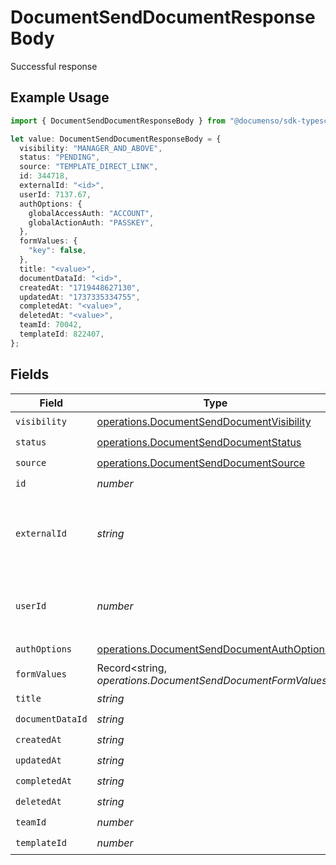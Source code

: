 # DocumentSendDocumentResponseBody

Successful response

## Example Usage

```typescript
import { DocumentSendDocumentResponseBody } from "@documenso/sdk-typescript/models/operations";

let value: DocumentSendDocumentResponseBody = {
  visibility: "MANAGER_AND_ABOVE",
  status: "PENDING",
  source: "TEMPLATE_DIRECT_LINK",
  id: 344718,
  externalId: "<id>",
  userId: 7137.67,
  authOptions: {
    globalAccessAuth: "ACCOUNT",
    globalActionAuth: "PASSKEY",
  },
  formValues: {
    "key": false,
  },
  title: "<value>",
  documentDataId: "<id>",
  createdAt: "1719448627130",
  updatedAt: "1737335334755",
  completedAt: "<value>",
  deletedAt: "<value>",
  teamId: 70042,
  templateId: 822407,
};
```

## Fields

| Field                                                                                                    | Type                                                                                                     | Required                                                                                                 | Description                                                                                              |
| -------------------------------------------------------------------------------------------------------- | -------------------------------------------------------------------------------------------------------- | -------------------------------------------------------------------------------------------------------- | -------------------------------------------------------------------------------------------------------- |
| `visibility`                                                                                             | [operations.DocumentSendDocumentVisibility](../../models/operations/documentsenddocumentvisibility.md)   | :heavy_check_mark:                                                                                       | N/A                                                                                                      |
| `status`                                                                                                 | [operations.DocumentSendDocumentStatus](../../models/operations/documentsenddocumentstatus.md)           | :heavy_check_mark:                                                                                       | N/A                                                                                                      |
| `source`                                                                                                 | [operations.DocumentSendDocumentSource](../../models/operations/documentsenddocumentsource.md)           | :heavy_check_mark:                                                                                       | N/A                                                                                                      |
| `id`                                                                                                     | *number*                                                                                                 | :heavy_check_mark:                                                                                       | N/A                                                                                                      |
| `externalId`                                                                                             | *string*                                                                                                 | :heavy_check_mark:                                                                                       | A custom external ID you can use to identify the document.                                               |
| `userId`                                                                                                 | *number*                                                                                                 | :heavy_check_mark:                                                                                       | The ID of the user that created this document.                                                           |
| `authOptions`                                                                                            | [operations.DocumentSendDocumentAuthOptions](../../models/operations/documentsenddocumentauthoptions.md) | :heavy_check_mark:                                                                                       | N/A                                                                                                      |
| `formValues`                                                                                             | Record<string, *operations.DocumentSendDocumentFormValues*>                                              | :heavy_check_mark:                                                                                       | N/A                                                                                                      |
| `title`                                                                                                  | *string*                                                                                                 | :heavy_check_mark:                                                                                       | N/A                                                                                                      |
| `documentDataId`                                                                                         | *string*                                                                                                 | :heavy_check_mark:                                                                                       | N/A                                                                                                      |
| `createdAt`                                                                                              | *string*                                                                                                 | :heavy_check_mark:                                                                                       | N/A                                                                                                      |
| `updatedAt`                                                                                              | *string*                                                                                                 | :heavy_check_mark:                                                                                       | N/A                                                                                                      |
| `completedAt`                                                                                            | *string*                                                                                                 | :heavy_check_mark:                                                                                       | N/A                                                                                                      |
| `deletedAt`                                                                                              | *string*                                                                                                 | :heavy_check_mark:                                                                                       | N/A                                                                                                      |
| `teamId`                                                                                                 | *number*                                                                                                 | :heavy_check_mark:                                                                                       | N/A                                                                                                      |
| `templateId`                                                                                             | *number*                                                                                                 | :heavy_check_mark:                                                                                       | N/A                                                                                                      |
